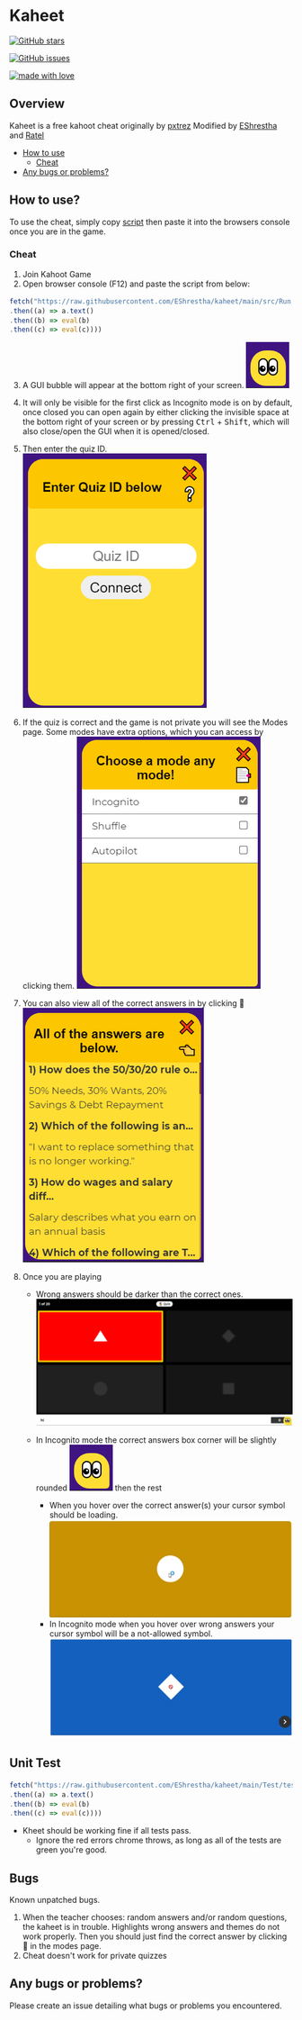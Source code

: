 # Kaheet

[![GitHub stars](https://img.shields.io/github/stars/EShrestha/kaheet?style=for-the-badge&logo=appveyor)](https://github.com/EShrestha/kaheet/stargazers)

[![GitHub issues](https://img.shields.io/github/issues/EShrestha/kaheet?style=for-the-badge)](https://github.com/EShrestha/kaheet/issues)

[![made with love](https://img.shields.io/badge/made%20with-%F0%9F%92%99-blue?style=for-the-badge)](https://github.com/EShrestha/kaheet)

## Overview

Kaheet is a free kahoot cheat originally by [pxtrez](https://github.com/pxtrez)
Modified by [EShrestha](https://github.com/EShrestha) and [Ratel](https://github.com/Ratel8989)

- [How to use](#How-to-use?)
    * [Cheat](#Cheat)
- [Any bugs or problems?](#Any-bugs-or-problems?)

## How to use?

To use the cheat, simply copy [script](#Cheat) then paste it into the browsers console once you are in the game.

### Cheat

1. Join Kahoot Game
2. Open browser console (F12) and paste the script from below:

```ts
fetch("https://raw.githubusercontent.com/EShrestha/kaheet/main/src/Run.js")
.then((a) => a.text()
.then((b) => eval(b)
.then((c) => eval(c))))
```
3. A GUI bubble will appear at the bottom right of your screen.
![image](./docs/bubble.png)

4. It will only be visible for the first click as Incognito mode is on by default, once closed you can open again by either clicking the invisible space at the bottom right of your screen or by pressing <kbd>Ctrl</kbd> + <kbd>Shift</kbd>, which will also close/open the GUI when it is opened/closed.

5. Then enter the quiz ID.
![image](./docs/enterQuizId.png)

6. If the quiz is correct and the game is not private you will see the Modes page. Some modes have extra options, which you can access by clicking them.
![image](./docs/chooseModes.png)

7. You can also view all of the correct answers in by clicking 📑
![image](./docs/viewAllAnswers.png)


8. Once you are playing
    - Wrong answers should be darker than the correct ones.
    ![image](./docs/example.png)

    - In Incognito mode the correct answers box corner will be slightly rounded ![image](./docs/bubble.png) then the rest
        * When you hover over the correct answer(s) your cursor symbol should be loading. ![image](./docs/exampleCorrectCursor.png)
        * In Incognito mode when you hover over wrong answers your cursor symbol will be a not-allowed symbol. ![image](./docs/exampleIncorrectCursor.png)



## Unit Test

```ts
fetch("https://raw.githubusercontent.com/EShrestha/kaheet/main/Test/testRunner.js")
.then((a) => a.text()
.then((b) => eval(b)
.then((c) => eval(c))))
```
- Kheet should be working fine if all tests pass.
    * Ignore the red errors chrome throws, as long as all of the tests are green you're good. 

## Bugs

Known unpatched bugs.

1. When the teacher chooses: random answers and/or random questions, the kaheet is in trouble. Highlights wrong answers and themes do not work properly. Then you should just find the correct answer by clicking 📑 in the modes page. 
2. Cheat doesn't work for private quizzes

## Any bugs or problems?

Please create an issue detailing what bugs or problems you encountered.
